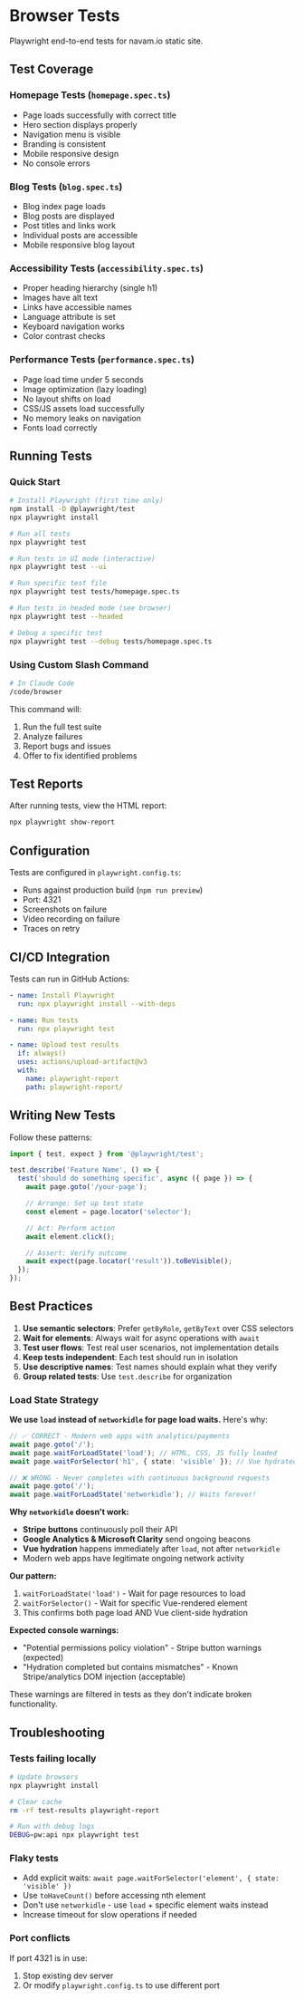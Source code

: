 # Browser Tests

Playwright end-to-end tests for navam.io static site.

## Test Coverage

### Homepage Tests (`homepage.spec.ts`)
- Page loads successfully with correct title
- Hero section displays properly
- Navigation menu is visible
- Branding is consistent
- Mobile responsive design
- No console errors

### Blog Tests (`blog.spec.ts`)
- Blog index page loads
- Blog posts are displayed
- Post titles and links work
- Individual posts are accessible
- Mobile responsive blog layout

### Accessibility Tests (`accessibility.spec.ts`)
- Proper heading hierarchy (single h1)
- Images have alt text
- Links have accessible names
- Language attribute is set
- Keyboard navigation works
- Color contrast checks

### Performance Tests (`performance.spec.ts`)
- Page load time under 5 seconds
- Image optimization (lazy loading)
- No layout shifts on load
- CSS/JS assets load successfully
- No memory leaks on navigation
- Fonts load correctly

## Running Tests

### Quick Start

```bash
# Install Playwright (first time only)
npm install -D @playwright/test
npx playwright install

# Run all tests
npx playwright test

# Run tests in UI mode (interactive)
npx playwright test --ui

# Run specific test file
npx playwright test tests/homepage.spec.ts

# Run tests in headed mode (see browser)
npx playwright test --headed

# Debug a specific test
npx playwright test --debug tests/homepage.spec.ts
```

### Using Custom Slash Command

```bash
# In Claude Code
/code/browser
```

This command will:
1. Run the full test suite
2. Analyze failures
3. Report bugs and issues
4. Offer to fix identified problems

## Test Reports

After running tests, view the HTML report:

```bash
npx playwright show-report
```

## Configuration

Tests are configured in `playwright.config.ts`:
- Runs against production build (`npm run preview`)
- Port: 4321
- Screenshots on failure
- Video recording on failure
- Traces on retry

## CI/CD Integration

Tests can run in GitHub Actions:

```yaml
- name: Install Playwright
  run: npx playwright install --with-deps

- name: Run tests
  run: npx playwright test

- name: Upload test results
  if: always()
  uses: actions/upload-artifact@v3
  with:
    name: playwright-report
    path: playwright-report/
```

## Writing New Tests

Follow these patterns:

```typescript
import { test, expect } from '@playwright/test';

test.describe('Feature Name', () => {
  test('should do something specific', async ({ page }) => {
    await page.goto('/your-page');

    // Arrange: Set up test state
    const element = page.locator('selector');

    // Act: Perform action
    await element.click();

    // Assert: Verify outcome
    await expect(page.locator('result')).toBeVisible();
  });
});
```

## Best Practices

1. **Use semantic selectors**: Prefer `getByRole`, `getByText` over CSS selectors
2. **Wait for elements**: Always wait for async operations with `await`
3. **Test user flows**: Test real user scenarios, not implementation details
4. **Keep tests independent**: Each test should run in isolation
5. **Use descriptive names**: Test names should explain what they verify
6. **Group related tests**: Use `test.describe` for organization

### Load State Strategy

**We use `load` instead of `networkidle` for page load waits.** Here's why:

```typescript
// ✅ CORRECT - Modern web apps with analytics/payments
await page.goto('/');
await page.waitForLoadState('load'); // HTML, CSS, JS fully loaded
await page.waitForSelector('h1', { state: 'visible' }); // Vue hydrated

// ❌ WRONG - Never completes with continuous background requests
await page.goto('/');
await page.waitForLoadState('networkidle'); // Waits forever!
```

**Why `networkidle` doesn't work:**
- **Stripe buttons** continuously poll their API
- **Google Analytics & Microsoft Clarity** send ongoing beacons
- **Vue hydration** happens immediately after `load`, not after `networkidle`
- Modern web apps have legitimate ongoing network activity

**Our pattern:**
1. `waitForLoadState('load')` - Wait for page resources to load
2. `waitForSelector()` - Wait for specific Vue-rendered element
3. This confirms both page load AND Vue client-side hydration

**Expected console warnings:**
- "Potential permissions policy violation" - Stripe button warnings (expected)
- "Hydration completed but contains mismatches" - Known Stripe/analytics DOM injection (acceptable)

These warnings are filtered in tests as they don't indicate broken functionality.

## Troubleshooting

### Tests failing locally

```bash
# Update browsers
npx playwright install

# Clear cache
rm -rf test-results playwright-report

# Run with debug logs
DEBUG=pw:api npx playwright test
```

### Flaky tests

- Add explicit waits: `await page.waitForSelector('element', { state: 'visible' })`
- Use `toHaveCount()` before accessing nth element
- Don't use `networkidle` - use `load` + specific element waits instead
- Increase timeout for slow operations if needed

### Port conflicts

If port 4321 is in use:
1. Stop existing dev server
2. Or modify `playwright.config.ts` to use different port
